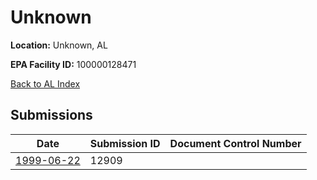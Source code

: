 # Unknown

**Location:** Unknown, AL

**EPA Facility ID:** 100000128471

[Back to AL Index](../../index.md)

## Submissions

| Date | Submission ID | Document Control Number |
|------|--------------|-------------------------|
| [1999-06-22](submissions/12909.md) | 12909 |  |
